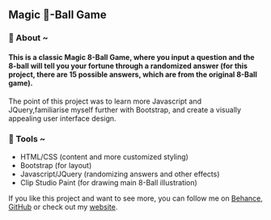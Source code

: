 
## Magic 🎱-Ball Game ##

### 🔮 About ~
#### This is a classic Magic 8-Ball Game, where you input a question and the 8-ball will tell you your fortune through a randomized answer (for this project, there are 15 possible answers, which are from the original 8-Ball game).
The point of this project was to learn more Javascript and JQuery,familiarise myself further with Bootstrap, and create a visually appealing user interface design.

### 🔮 Tools ~
* HTML/CSS (content and more customized styling)
* Bootstrap (for layout)
* Javascript/JQuery (randomizing answers and other effects)
* Clip Studio Paint (for drawing main 8-Ball illustration)

If you like this project and want to see more, you can follow me on 
[Behance](https://www.behance.net/ralucasuciu), [GitHub](https://www.github.com/ralucasuciuart) or check out my [website](https://www.ralucasuciuart.com).
